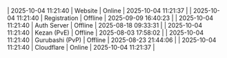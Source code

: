 | 2025-10-04 11:21:40 | Website | Online | 2025-10-04 11:21:37 |
| 2025-10-04 11:21:40 | Registration | Offline | 2025-09-09 16:40:23 |
| 2025-10-04 11:21:40 | Auth Server | Offline | 2025-08-18 09:33:31 |
| 2025-10-04 11:21:40 | Kezan (PvE) | Offline | 2025-08-03 17:58:02 |
| 2025-10-04 11:21:40 | Gurubashi (PvP) | Offline | 2025-08-23 21:44:06 |
| 2025-10-04 11:21:40 | Cloudflare | Online | 2025-10-04 11:21:37 |
